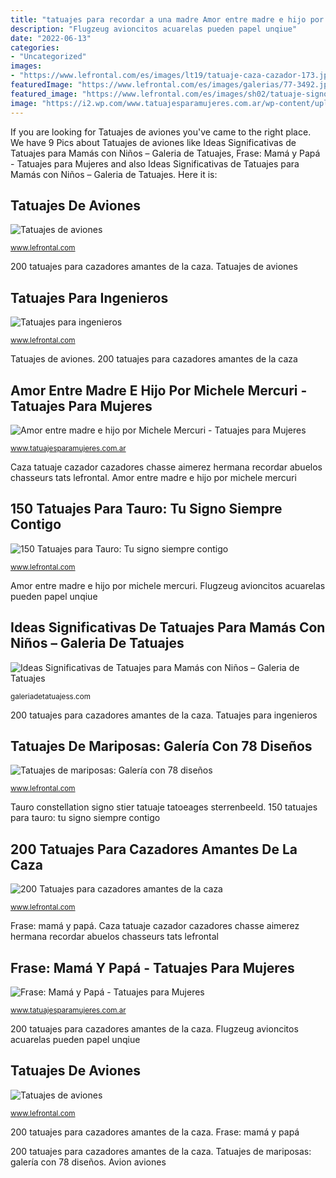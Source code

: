 ```yaml
---
title: "tatuajes para recordar a una madre Amor entre madre e hijo por michele mercuri"
description: "Flugzeug avioncitos acuarelas pueden papel unqiue"
date: "2022-06-13"
categories:
- "Uncategorized"
images:
- "https://www.lefrontal.com/es/images/lt19/tatuaje-caza-cazador-173.jpg"
featuredImage: "https://www.lefrontal.com/es/images/galerias/77-3492.jpg"
featured_image: "https://www.lefrontal.com/es/images/sh02/tatuaje-signo-tauro-81.jpg"
image: "https://i2.wp.com/www.tatuajesparamujeres.com.ar/wp-content/uploads/2019/08/tatuaje-madre-hijo-amor-frase-michele-mercuri-1.jpg?fit=1344%2C1463&amp;ssl=1"
---
```


If you are looking for Tatuajes de aviones you've came to the right place. We have 9 Pics about Tatuajes de aviones like Ideas Significativas de Tatuajes para Mamás con Niños – Galeria de Tatuajes, Frase: Mamá y Papá - Tatuajes para Mujeres and also Ideas Significativas de Tatuajes para Mamás con Niños – Galeria de Tatuajes. Here it is:

## Tatuajes De Aviones

![Tatuajes de aviones](https://www.lefrontal.com/es/images/tattoo-1/tattoo-avion-10.jpg "Tatuajes de mariposas: galería con 78 diseños")

<small>www.lefrontal.com</small>

200 tatuajes para cazadores amantes de la caza. Tatuajes de aviones

## Tatuajes Para Ingenieros

![Tatuajes para ingenieros](https://www.lefrontal.com/es/images/sh01/tatuaje-ingenieria-52.jpg "Tatuajes de mariposas: galería con 78 diseños")

<small>www.lefrontal.com</small>

Tatuajes de aviones. 200 tatuajes para cazadores amantes de la caza

## Amor Entre Madre E Hijo Por Michele Mercuri - Tatuajes Para Mujeres

![Amor entre madre e hijo por Michele Mercuri - Tatuajes para Mujeres](https://i2.wp.com/www.tatuajesparamujeres.com.ar/wp-content/uploads/2019/08/tatuaje-madre-hijo-amor-frase-michele-mercuri-1.jpg?fit=1344%2C1463&amp;ssl=1 "200 tatuajes para cazadores amantes de la caza")

<small>www.tatuajesparamujeres.com.ar</small>

Caza tatuaje cazador cazadores chasse aimerez hermana recordar abuelos chasseurs tats lefrontal. Amor entre madre e hijo por michele mercuri

## 150 Tatuajes Para Tauro: Tu Signo Siempre Contigo

![150 Tatuajes para Tauro: Tu signo siempre contigo](https://www.lefrontal.com/es/images/sh02/tatuaje-signo-tauro-81.jpg "Tatuajes de mariposas: galería con 78 diseños")

<small>www.lefrontal.com</small>

Amor entre madre e hijo por michele mercuri. Flugzeug avioncitos acuarelas pueden papel unqiue

## Ideas Significativas De Tatuajes Para Mamás Con Niños – Galeria De Tatuajes

![Ideas Significativas de Tatuajes para Mamás con Niños – Galeria de Tatuajes](https://galeriadetatuajess.com/wp-content/uploads/2020/08/tatuajes-mama-y-bebe-2.jpg "Tatuajes de aviones")

<small>galeriadetatuajess.com</small>

200 tatuajes para cazadores amantes de la caza. Tatuajes para ingenieros

## Tatuajes De Mariposas: Galería Con 78 Diseños

![Tatuajes de mariposas: Galería con 78 diseños](https://www.lefrontal.com/es/images/galerias/77-3492.jpg "Avion aviones")

<small>www.lefrontal.com</small>

Tauro constellation signo stier tatuaje tatoeages sterrenbeeld. 150 tatuajes para tauro: tu signo siempre contigo

## 200 Tatuajes Para Cazadores Amantes De La Caza

![200 Tatuajes para cazadores amantes de la caza](https://www.lefrontal.com/es/images/lt19/tatuaje-caza-cazador-173.jpg "Flugzeug avioncitos acuarelas pueden papel unqiue")

<small>www.lefrontal.com</small>

Frase: mamá y papá. Caza tatuaje cazador cazadores chasse aimerez hermana recordar abuelos chasseurs tats lefrontal

## Frase: Mamá Y Papá - Tatuajes Para Mujeres

![Frase: Mamá y Papá - Tatuajes para Mujeres](https://i2.wp.com/www.tatuajesparamujeres.com.ar/wp-content/uploads/2016/12/tatuaje-frase-mama-papa-corazon-brazo.jpg?fit=1080%2C1080&amp;ssl=1 "150 tatuajes para tauro: tu signo siempre contigo")

<small>www.tatuajesparamujeres.com.ar</small>

200 tatuajes para cazadores amantes de la caza. Flugzeug avioncitos acuarelas pueden papel unqiue

## Tatuajes De Aviones

![Tatuajes de aviones](https://www.lefrontal.com/es/images/tattoo-1/tattoo-avion-38.jpg "Tatuajes para ingenieros")

<small>www.lefrontal.com</small>

200 tatuajes para cazadores amantes de la caza. Frase: mamá y papá

200 tatuajes para cazadores amantes de la caza. Tatuajes de mariposas: galería con 78 diseños. Avion aviones
